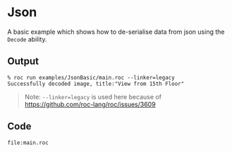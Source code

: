 # Json

A basic example which shows how to de-serialise data from json using the `Decode` ability.

## Output

```
% roc run examples/JsonBasic/main.roc --linker=legacy
Successfully decoded image, title:"View from 15th Floor"
```
> Note: `--linker=legacy` is used here because of https://github.com/roc-lang/roc/issues/3609

## Code
```roc
file:main.roc
```

